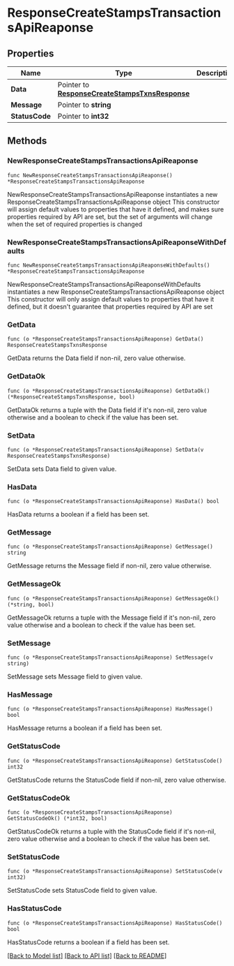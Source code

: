 # ResponseCreateStampsTransactionsApiReaponse

## Properties

Name | Type | Description | Notes
------------ | ------------- | ------------- | -------------
**Data** | Pointer to [**ResponseCreateStampsTxnsResponse**](ResponseCreateStampsTxnsResponse.md) |  | [optional] 
**Message** | Pointer to **string** |  | [optional] 
**StatusCode** | Pointer to **int32** |  | [optional] 

## Methods

### NewResponseCreateStampsTransactionsApiReaponse

`func NewResponseCreateStampsTransactionsApiReaponse() *ResponseCreateStampsTransactionsApiReaponse`

NewResponseCreateStampsTransactionsApiReaponse instantiates a new ResponseCreateStampsTransactionsApiReaponse object
This constructor will assign default values to properties that have it defined,
and makes sure properties required by API are set, but the set of arguments
will change when the set of required properties is changed

### NewResponseCreateStampsTransactionsApiReaponseWithDefaults

`func NewResponseCreateStampsTransactionsApiReaponseWithDefaults() *ResponseCreateStampsTransactionsApiReaponse`

NewResponseCreateStampsTransactionsApiReaponseWithDefaults instantiates a new ResponseCreateStampsTransactionsApiReaponse object
This constructor will only assign default values to properties that have it defined,
but it doesn't guarantee that properties required by API are set

### GetData

`func (o *ResponseCreateStampsTransactionsApiReaponse) GetData() ResponseCreateStampsTxnsResponse`

GetData returns the Data field if non-nil, zero value otherwise.

### GetDataOk

`func (o *ResponseCreateStampsTransactionsApiReaponse) GetDataOk() (*ResponseCreateStampsTxnsResponse, bool)`

GetDataOk returns a tuple with the Data field if it's non-nil, zero value otherwise
and a boolean to check if the value has been set.

### SetData

`func (o *ResponseCreateStampsTransactionsApiReaponse) SetData(v ResponseCreateStampsTxnsResponse)`

SetData sets Data field to given value.

### HasData

`func (o *ResponseCreateStampsTransactionsApiReaponse) HasData() bool`

HasData returns a boolean if a field has been set.

### GetMessage

`func (o *ResponseCreateStampsTransactionsApiReaponse) GetMessage() string`

GetMessage returns the Message field if non-nil, zero value otherwise.

### GetMessageOk

`func (o *ResponseCreateStampsTransactionsApiReaponse) GetMessageOk() (*string, bool)`

GetMessageOk returns a tuple with the Message field if it's non-nil, zero value otherwise
and a boolean to check if the value has been set.

### SetMessage

`func (o *ResponseCreateStampsTransactionsApiReaponse) SetMessage(v string)`

SetMessage sets Message field to given value.

### HasMessage

`func (o *ResponseCreateStampsTransactionsApiReaponse) HasMessage() bool`

HasMessage returns a boolean if a field has been set.

### GetStatusCode

`func (o *ResponseCreateStampsTransactionsApiReaponse) GetStatusCode() int32`

GetStatusCode returns the StatusCode field if non-nil, zero value otherwise.

### GetStatusCodeOk

`func (o *ResponseCreateStampsTransactionsApiReaponse) GetStatusCodeOk() (*int32, bool)`

GetStatusCodeOk returns a tuple with the StatusCode field if it's non-nil, zero value otherwise
and a boolean to check if the value has been set.

### SetStatusCode

`func (o *ResponseCreateStampsTransactionsApiReaponse) SetStatusCode(v int32)`

SetStatusCode sets StatusCode field to given value.

### HasStatusCode

`func (o *ResponseCreateStampsTransactionsApiReaponse) HasStatusCode() bool`

HasStatusCode returns a boolean if a field has been set.


[[Back to Model list]](../README.md#documentation-for-models) [[Back to API list]](../README.md#documentation-for-api-endpoints) [[Back to README]](../README.md)


